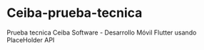 # Ceiba-prueba-tecnica
 Prueba tecnica Ceiba Software - Desarrollo Móvil Flutter usando PlaceHolder API
